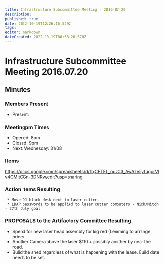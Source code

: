 ```yaml
---
title: Infrastructure Subcommittee Meeting - 2016-07-20
description: 
published: true
date: 2022-10-19T12:26:16.529Z
tags: 
editor: markdown
dateCreated: 2022-10-19T08:53:26.570Z
---
```


# Infrastructure Subcommittee Meeting 2016.07.20

## Minutes

### Members Present

-   Present:

### Meetingpm Times

-   Opened: 8pm
-   Closed: 9pm
-   Next: Wednesday: 31/08

### Items

<https://docs.google.com/spreadsheets/d/1bjCFTEL_ouzC3_AwAze5yfugorVlv4GMltCGn-3DNRw/edit?usp=sharing>

### Action Items Resulting

     * Move DJ black desk next to laser cutter.
     * LDAP passwords to be applied to laser cutter computers - Nick/Mitch - 27th July goal

### PROPOSALS to the Artifactory Committee Resulting

-   Spend for new laser head assembly for big red (Lemming to arrange price).
-   Another Camera above the laser \$110 + possibly another by near the road.
-   Bulid the shed regardless of what is happening with the lease. Build date needs to be set.
